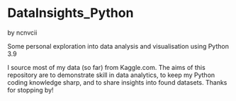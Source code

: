 # DataInsights_Python
by ncnvcii

Some personal exploration into data analysis and visualisation using Python 3.9

I source most of my data (so far) from Kaggle.com. The aims of this repository are to demonstrate skill in data analytics, to 
keep my Python coding knowledge sharp, and to share insights into found datasets. Thanks for stopping by!

